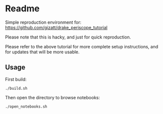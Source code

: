 # Readme

Simple reproduction environment for:
https://github.com/gizatt/drake_periscope_tutorial

Please note that this is hacky, and just for quick reproduction.

Please refer to the above tutorial for more complete setup instructions, and
for updates that will be more usable.

## Usage

First build:

    ./build.sh

Then open the directory to browse notebooks:

    ./open_notebooks.sh
